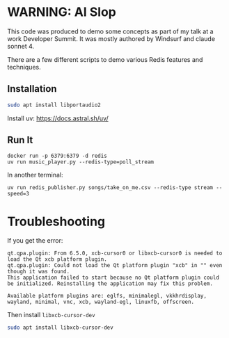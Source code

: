 # WARNING: AI Slop

This code was produced to demo some concepts as part of my talk
at a work Developer Summit. It was mostly authored by Windsurf and claude sonnet 4.

There are a few different scripts to demo various Redis features and techniques.

## Installation

```bash
sudo apt install libportaudio2
```

Install uv: https://docs.astral.sh/uv/

## Run It

```
docker run -p 6379:6379 -d redis
uv run music_player.py --redis-type=poll_stream
```

In another terminal:

```
uv run redis_publisher.py songs/take_on_me.csv --redis-type stream --speed=3
```

# Troubleshooting

If you get the error:

```
qt.qpa.plugin: From 6.5.0, xcb-cursor0 or libxcb-cursor0 is needed to load the Qt xcb platform plugin.
qt.qpa.plugin: Could not load the Qt platform plugin "xcb" in "" even though it was found.
This application failed to start because no Qt platform plugin could be initialized. Reinstalling the application may fix this problem.

Available platform plugins are: eglfs, minimalegl, vkkhrdisplay, wayland, minimal, vnc, xcb, wayland-egl, linuxfb, offscreen.
```

Then install `libxcb-cursor-dev`

```bash
sudo apt install libxcb-cursor-dev
```
